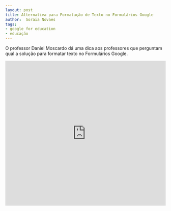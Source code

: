 ```yaml
---
layout: post
title: Alternativa para Formatação de Texto no Formulários Google
author:  Soraia Novaes
tags: 
- google for education
- educação
---
```


O professor Daniel Moscardo dá uma dica aos professores que perguntam qual a solução para formatar texto no Formulários Google.

<iframe width="100%" height="455" src="https://www.youtube.com/embed/vecumZzgqiw" frameborder="0" allow="accelerometer; autoplay; clipboard-write; encrypted-media; gyroscope; picture-in-picture" allowfullscreen></iframe>
